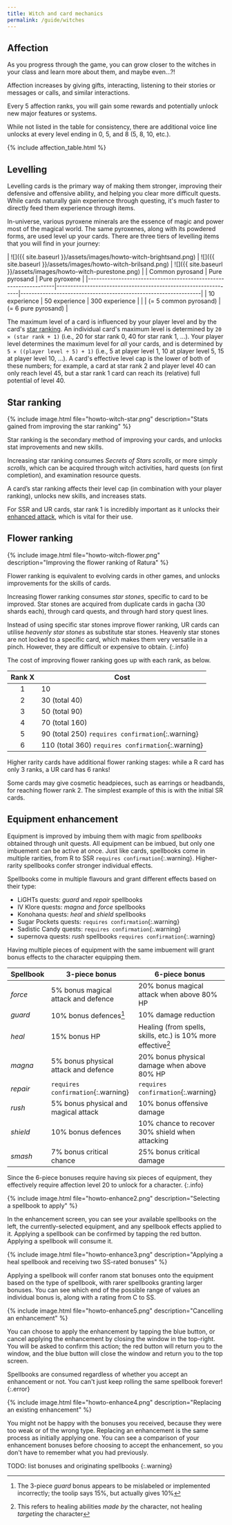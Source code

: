 ```yaml
---
title: Witch and card mechanics
permalink: /guide/witches
---
```


## Affection

As you progress through the game, you can grow closer to the witches in your
class and learn more about them, and maybe even...?!

Affection increases by giving gifts, interacting, listening to their stories or
messages or calls, and similar interactions.

Every 5 affection ranks, you will gain some rewards and potentially unlock new
major features or systems.

While not listed in the table for consistency, there are additional voice line
unlocks at every level ending in 0, 5, and 8 (5, 8, 10, etc.).

{% include affection_table.html %}

## Levelling

Levelling cards is the primary way of making them stronger, improving their
defensive and offensive ability, and helping you clear more difficult quests.
While cards naturally gain experience through questing, it's much faster to
directly feed them experience through items.

In-universe, various pyroxene minerals are the essence of magic and power most
of the magical world. The same pyroxenes, along with its powdered forms, are
used level up your cards. There are three tiers of levelling items that you will
find in your journey:

| ![]({{ site.baseurl }}/assets/images/howto-witch-brightsand.png) | ![]({{ site.baseurl }}/assets/images/howto-witch-brilsand.png) | ![]({{ site.baseurl }}/assets/images/howto-witch-purestone.png) |
| Common pyrosand                                                  | Pure pyrosand                                                  | Pure pyroxene                                                   |
|------------------------------------------------------------------|----------------------------------------------------------------|-----------------------------------------------------------------|
| 10 experience                                                    | 50 experience                                                  | 300 experience                                                  |
|                                                                  | (= 5 common pyrosand)                                          | (= 6 pure pyrosand)                                             |

The maximum level of a card is influenced by your player level and by the card's
[star ranking](#star-ranking). An individual card's maximum level is determined
by `20 ✕ (star rank + 1)` (i.e., 20 for star rank 0, 40 for star rank 1, ...).
Your player level determines the maximum level for *all* your cards, and is
determined by `5 ✕ ((player level ÷ 5) + 1)` (i.e., 5 at player level 1, 10 at
player level 5, 15 at player level 10, ...). A card's effective level cap is the
lower of both of these numbers; for example, a card at star rank 2 and player
level 40 can only reach level 45, but a star rank 1 card can reach its
(relative) full potential of level 40.

## Star ranking

{% include image.html file="howto-witch-star.png" description="Stats gained from
improving the star ranking" %}

Star ranking is the secondary method of improving your cards, and unlocks stat
improvements and new skills.

Increasing star ranking consumes *Secrets of Stars scrolls*, or more simply
*scrolls*, which can be acquired through witch activities, hard quests (on first
completion), and examination resource quests.

A card’s star ranking affects their level cap (in combination with your player
ranking), unlocks new skills, and increases stats.

For SSR and UR cards, star rank 1 is incredibly important as it unlocks their
[enhanced attack](battle#making-attacks), which is vital for their use.

## Flower ranking

{% include image.html file="howto-witch-flower.png" description="Improving the
flower ranking of Ratura" %}

Flower ranking is equivalent to evolving cards in other games, and unlocks
improvements for the skills of cards.

Increasing flower ranking consumes *star stones*, specific to card to be
improved. Star stones are acquired from duplicate cards in gacha (30 shards
each), through card quests, and through hard story quest lines.

Instead of using specific star stones improve flower ranking, UR cards can
utilise *heavenly star stones* as substitute star stones. Heavenly star stones
are not locked to a specific card, which makes them very versatile in a pinch.
However, they are difficult or expensive to obtain.
{:.info}

The cost of improving flower ranking goes up with each rank, as below.

| Rank X | Cost                                               |
|:------:|----------------------------------------------------|
| 1      | 10                                                 |
| 2      | 30 (total 40)                                      |
| 3      | 50 (total 90)                                      |
| 4      | 70 (total 160)                                     |
| 5      | 90 (total 250) `requires confirmation`{:.warning}  |
| 6      | 110 (total 360) `requires confirmation`{:.warning} |

Higher rarity cards have additional flower ranking stages: while a R card has
only 3 ranks, a UR card has 6 ranks!

Some cards may give cosmetic headpieces, such as earrings or headbands, for
reaching flower rank 2. The simplest example of this is with the initial SR
cards.

## Equipment enhancement

Equipment is improved by imbuing them with magic from *spellbooks* obtained
through unit quests. All equipment can be imbued, but only one imbuement can be
active at once. Just like cards, spellbooks come in multiple rarities, from R to
SSR `requires confirmation`{:.warning}. Higher-rarity spellbooks confer stronger
individual effects.

Spellbooks come in multiple flavours and grant different effects based on their type:

- LiGHTs quests: *guard* and *repair* spellbooks
- IV Klore quests: *magna* and *force* spellbooks
- Konohana quests: *heal* and *shield* spellbooks
- Sugar Pockets quests: `requires confirmation`{:.warning}
- Sadistic Candy quests: `requires confirmation`{:.warning}
- supernova quests: *rush* spellbooks `requires confirmation`{:.warning}

Having multiple pieces of equipment with the same imbuement will grant bonus
effects to the character equipping them.

| Spellbook | 3-piece bonus                        | 6-piece bonus                                                 |
|-----------|--------------------------------------|---------------------------------------------------------------|
| *force*   | 5% bonus magical attack and defence  | 20% bonus magical attack when above 80% HP                    |
| *guard*   | 10% bonus defences[^1]               | 10% damage reduction                                          |
| *heal*    | 15% bonus HP                         | Healing (from spells, skills, etc.) is 10% more effective[^2] |
| *magna*   | 5% bonus physical attack and defence | 20% bonus physical damage when above 80% HP                   |
| *repair*  | `requires confirmation`{:.warning}   | `requires confirmation`{:.warning}                            |
| *rush*    | 5% bonus physical and magical attack | 10% bonus offensive damage                                    |
| *shield*  | 10% bonus defences                   | 10% chance to recover 30% shield when attacking               |
| *smash*   | 7% bonus critical chance             | 25% bonus critical damage                                     |

Since the 6-piece bonuses require having six pieces of equipment, they
effectively require affection level 20 to unlock for a character.
{:.info}

[^1]: The 3-piece *guard* bonus appears to be mislabeled or implemented incorrectly; the toolip says 15%, but actually gives 10%
[^2]: This refers to healing abilities *made by* the character, not healing *targeting* the character

{% include image.html file="howto-enhance2.png" description="Selecting a spellbook to apply" %}

In the enhancement screen, you can see your available spellbooks on the left,
the currently-selected equipment, and any spellbook effects applied to it.
Applying a spellbook can be confirmed by tapping the red button. Applying a
spellbook will consume it.

{% include image.html file="howto-enhance3.png" description="Applying a heal spellbook and receiving two SS-rated bonuses" %}

Applying a spellbook will confer ranom stat bonuses onto the equipment based on
the type of spellbook, with rarer spellbooks granting larger bonuses. You can
see which end of the possible range of values an individual bonus is, along with
a rating from C to SS.

{% include image.html file="howto-enhance5.png" description="Cancelling an enhancement" %}

You can choose to apply the enhancement by tapping the blue button, or cancel
applying the enhancement by closing the window in the top-right. You will be
asked to confirm this action; the red button will return you to the window, and
the blue button will close the window and return you to the top screen.

Spellbooks are consumed regardless of whether you accept an enhancement or not. You can't just keep rolling the same spellbook forever!
{:.error}

{% include image.html file="howto-enhance4.png" description="Replacing an existing enhancement" %}

You might not be happy with the bonuses you received, because they were too weak
or of the wrong type. Replacing an enhancement is the same process as initially
applying one. You can see a comparison of your enhancement bonuses before
choosing to accept the enhancement, so you don't have to remember what you had
previously.

TODO: list bonuses and originating spellbooks
{:.warning}
